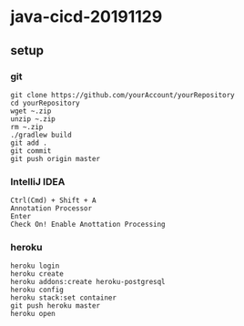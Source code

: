 # java-cicd-20191129

## setup
### git
```shell script
git clone https://github.com/yourAccount/yourRepository
cd yourRepository
wget ~.zip
unzip ~.zip
rm ~.zip
./gradlew build
git add .
git commit
git push origin master
```
### IntelliJ IDEA
```
Ctrl(Cmd) + Shift + A
Annotation Processor
Enter
Check On! Enable Anottation Processing
```

### heroku
```shell script
heroku login
heroku create
heroku addons:create heroku-postgresql
heroku config
heroku stack:set container
git push heroku master
heroku open
```
